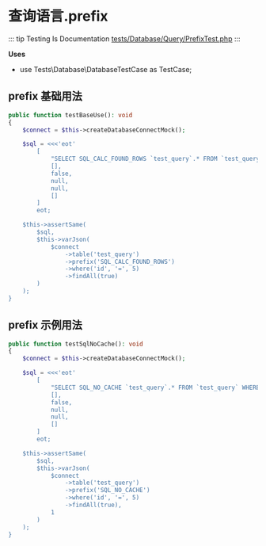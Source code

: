 # 查询语言.prefix

::: tip Testing Is Documentation
[tests/Database/Query/PrefixTest.php](https://github.com/hunzhiwange/framework/blob/master/tests/Database/Query/PrefixTest.php)
:::
    
**Uses**

 * use Tests\Database\DatabaseTestCase as TestCase;

## prefix 基础用法

``` php
public function testBaseUse(): void
{
    $connect = $this->createDatabaseConnectMock();

    $sql = <<<'eot'
        [
            "SELECT SQL_CALC_FOUND_ROWS `test_query`.* FROM `test_query` WHERE `test_query`.`id` = 5",
            [],
            false,
            null,
            null,
            []
        ]
        eot;

    $this->assertSame(
        $sql,
        $this->varJson(
            $connect
                ->table('test_query')
                ->prefix('SQL_CALC_FOUND_ROWS')
                ->where('id', '=', 5)
                ->findAll(true)
        )
    );
}
```
    
## prefix 示例用法

``` php
public function testSqlNoCache(): void
{
    $connect = $this->createDatabaseConnectMock();

    $sql = <<<'eot'
        [
            "SELECT SQL_NO_CACHE `test_query`.* FROM `test_query` WHERE `test_query`.`id` = 5",
            [],
            false,
            null,
            null,
            []
        ]
        eot;

    $this->assertSame(
        $sql,
        $this->varJson(
            $connect
                ->table('test_query')
                ->prefix('SQL_NO_CACHE')
                ->where('id', '=', 5)
                ->findAll(true),
            1
        )
    );
}
```